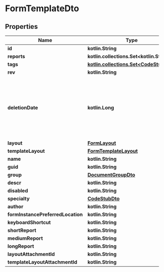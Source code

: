 
# FormTemplateDto

## Properties
Name | Type | Description | Notes
------------ | ------------- | ------------- | -------------
**id** | **kotlin.String** |  | 
**reports** | **kotlin.collections.Set&lt;kotlin.String&gt;** |  | 
**tags** | [**kotlin.collections.Set&lt;CodeStubDto&gt;**](CodeStubDto.md) |  | 
**rev** | **kotlin.String** |  |  [optional]
**deletionDate** | **kotlin.Long** | hard delete (unix epoch in ms) timestamp of the object. Filled automatically when deletePatient is called. |  [optional]
**layout** | [**FormLayout**](FormLayout.md) |  |  [optional]
**templateLayout** | [**FormTemplateLayout**](FormTemplateLayout.md) |  |  [optional]
**name** | **kotlin.String** |  |  [optional]
**guid** | **kotlin.String** |  |  [optional]
**group** | [**DocumentGroupDto**](DocumentGroupDto.md) |  |  [optional]
**descr** | **kotlin.String** |  |  [optional]
**disabled** | **kotlin.String** |  |  [optional]
**specialty** | [**CodeStubDto**](CodeStubDto.md) |  |  [optional]
**author** | **kotlin.String** |  |  [optional]
**formInstancePreferredLocation** | **kotlin.String** |  |  [optional]
**keyboardShortcut** | **kotlin.String** |  |  [optional]
**shortReport** | **kotlin.String** |  |  [optional]
**mediumReport** | **kotlin.String** |  |  [optional]
**longReport** | **kotlin.String** |  |  [optional]
**layoutAttachmentId** | **kotlin.String** |  |  [optional]
**templateLayoutAttachmentId** | **kotlin.String** |  |  [optional]



